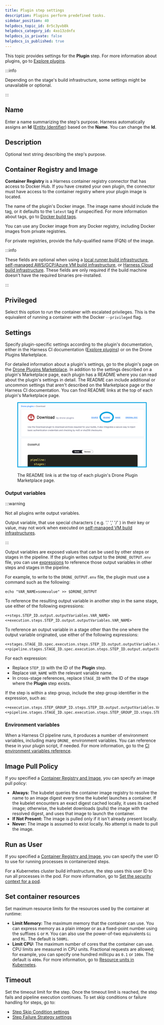 ```yaml
---
title: Plugin step settings
description: Plugins perform predefined tasks.
sidebar_position: 40
helpdocs_topic_id: 8r5c3yvb8k
helpdocs_category_id: 4xo13zdnfx
helpdocs_is_private: false
helpdocs_is_published: true
---
```


This topic provides settings for the **Plugin** step. For more information about plugins, go to [Explore plugins](./explore-ci-plugins.md).

:::info

Depending on the stage's build infrastructure, some settings might be unavailable or optional.

:::

## Name

Enter a name summarizing the step's purpose. Harness automatically assigns an **Id** ([Entity Identifier](/docs/platform/references/entity-identifier-reference.md)) based on the **Name**. You can change the **Id**.

## Description

Optional text string describing the step's purpose.

## Container Registry and Image

**Container Registry** is a Harness container registry connector that has access to Docker Hub. If you have created your own plugin, the connector must have access to the container registry where your plugin image is located.

The name of the plugin's Docker image. The image name should include the tag, or it defaults to the `latest` tag if unspecified. For more information about tags, go to [Docker build tags](https://docs.docker.com/engine/reference/commandline/build/#tag).

You can use any Docker image from any Docker registry, including Docker images from private registries.

For private registries, provide the fully-qualified name (FQN) of the image.

:::info

These fields are optional when using a [local runner build infrastructure](/docs/continuous-integration/use-ci/set-up-build-infrastructure/define-a-docker-build-infrastructure), [self-managed AWS/GCP/Azure VM build infrastructure](/docs/category/set-up-vm-build-infrastructures), or [Harness Cloud build infrastructure](../set-up-build-infrastructure/use-harness-cloud-build-infrastructure). These fields are only required if the build machine doesn't have the required binaries pre-installed.

:::

## Privileged

Select this option to run the container with escalated privileges. This is the equivalent of running a container with the Docker `--privileged` flag.

## Settings

Specify plugin-specific settings according to the plugin's documentation, either in the Harness CI documentation ([Explore plugins](./explore-ci-plugins.md)) or on the Drone Plugins Marketplace.

For detailed information about a plugin's settings, go to the plugin's page on the [Drone Plugins Marketplace](http://plugins.drone.io/). In addition to the settings described on a plugin's Marketplace page, each plugin has a README where you can read about the plugin's settings in detail. The README can include additional or uncommon settings that aren't described on the Marketplace page or the Harness CI documentation. You can find README links at the top of each plugin's Marketplace page.

<figure>

![](./static/plugin-marketplace-readme-link.png)

<figcaption>The README link is at the top of each plugin's Drone Plugin Marketplace page.</figcaption>
</figure>

### Output variables

:::warning

Not all plugins write output variables.

Output variable, that use special characters ( e.g. '.' ',' '/' ) in their key or value, may not work when executed on [self-managed VM build infrastructures](/docs/category/set-up-vm-build-infrastructures).

:::

Output variables are exposed values that can be used by other steps or stages in the pipeline. If the plugin writes output to the `DRONE_OUTPUT.env` file, you can use [expressions](/docs/platform/variables-and-expressions/runtime-inputs/#expressions) to reference those output variables in other steps and stages in the pipeline.

For example, to write to the `DRONE_OUTPUT.env` file, the plugin must use a command such as the following:

```
echo "VAR_NAME=somevalue" >> $DRONE_OUTPUT
```

To reference the resulting output variable in another step in the same stage, use either of the following expressions:

```
<+steps.STEP_ID.output.outputVariables.VAR_NAME>
<+execution.steps.STEP_ID.output.outputVariables.VAR_NAME>
```

To reference an output variable in a stage other than the one where the output variable originated, use either of the following expressions:

```
<+stages.STAGE_ID.spec.execution.steps.STEP_ID.output.outputVariables.VAR_NAME>
<+pipeline.stages.STAGE_ID.spec.execution.steps.STEP_ID.output.outputVariables.VAR_NAME>
```

For each expression:

* Replace `STEP_ID` with the ID of the **Plugin** step.
* Replace `VAR_NAME` with the relevant variable name.
* In cross-stage references, replace `STAGE_ID` with the ID of the stage where the **Plugin** step exists.

If the step is within a step group, include the step group identifier in the expression, such as:

```
<+execution.steps.STEP_GROUP_ID.steps.STEP_ID.output.outputVariables.VAR_NAME>
<+pipeline.stages.STAGE_ID.spec.execution.steps.STEP_GROUP_ID.steps.STEP_ID.output.outputVariables.VAR_NAME>
```

### Environment variables

When a Harness CI pipeline runs, it produces a number of environment variables, including many `DRONE_` environment variables. You can reference these in your plugin script, if needed. For more information, go to the [CI environment variables reference](/docs/continuous-integration/troubleshoot-ci/ci-env-var.md).

## Image Pull Policy

If you specified a [Container Registry and Image](#container-registry-and-image), you can specify an image pull policy:

* **Always:** The kubelet queries the container image registry to resolve the name to an image digest every time the kubelet launches a container. If the kubelet encounters an exact digest cached locally, it uses its cached image; otherwise, the kubelet downloads (pulls) the image with the resolved digest, and uses that image to launch the container.
* **If Not Present:** The image is pulled only if it isn't already present locally.
* **Never:** The image is assumed to exist locally. No attempt is made to pull the image.

## Run as User

If you specified a [Container Registry and Image](#container-registry-and-image), you can specify the user ID to use for running processes in containerized steps.

For a Kubernetes cluster build infrastructure, the step uses this user ID to run all processes in the pod. For more information, go to [Set the security context for a pod](https://kubernetes.io/docs/tasks/configure-pod-container/security-context/#set-the-security-context-for-a-pod).

## Set container resources

Set maximum resource limits for the resources used by the container at runtime:

* **Limit Memory:** The maximum memory that the container can use. You can express memory as a plain integer or as a fixed-point number using the suffixes `G` or `M`. You can also use the power-of-two equivalents `Gi` and `Mi`. The default is `500Mi`.
* **Limit CPU:** The maximum number of cores that the container can use. CPU limits are measured in CPU units. Fractional requests are allowed; for example, you can specify one hundred millicpu as `0.1` or `100m`. The default is `400m`. For more information, go to [Resource units in Kubernetes](https://kubernetes.io/docs/concepts/configuration/manage-resources-containers/#resource-units-in-kubernetes).

## Timeout

Set the timeout limit for the step. Once the timeout limit is reached, the step fails and pipeline execution continues. To set skip conditions or failure handling for steps, go to:

* [Step Skip Condition settings](/docs/platform/pipelines/step-skip-condition-settings.md)
* [Step Failure Strategy settings](/docs/platform/pipelines/failure-handling/define-a-failure-strategy-on-stages-and-steps)
